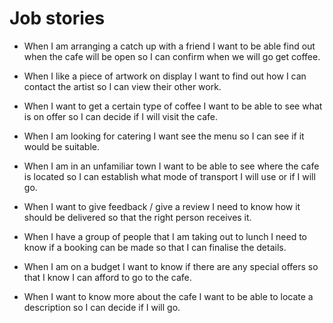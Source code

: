 # Job stories

- When I am arranging a catch up with a friend I want to be able find out when the cafe will be open so I can confirm when we will go get coffee.


- When I like a piece of artwork on display I want to find out how I can contact the artist so I can view their other work.

- When I want to get a certain type of coffee I want to be able to see what is on offer so I can decide if I will visit the cafe.

- When I am looking for catering I want see the menu so I can see if it would be suitable.

- When I am in an unfamiliar town I want to be able to see where the cafe is located so I can establish what mode of transport I will use or if I will go.

- When I want to give feedback / give a review I need to know how it should be delivered so that the right person receives it.

- When I have a group of people that I am taking out to lunch I need to know if a booking can be made so that I can finalise the details.

- When I am on a budget I want to know if there are any special offers so that I know I can afford to go to the cafe.

- When I want to know more about the cafe I want to be able to locate a description so I can decide if I will go.
